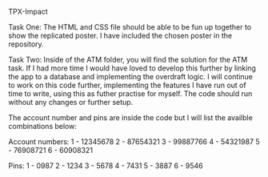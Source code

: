 TPX-Impact

Task One:
The HTML and CSS file should be able to be fun up together to show the replicated poster. I have included the chosen poster in the repository.

Task Two:
Inside of the ATM folder, you will find the solution for the ATM task. If I had more time I would have loved to develop this further by linking the app to a database and implementing the overdraft logic. I will continue to work on this code further, implementing the features I have run out of time to write, using this as futher practise for myself. The code should run without any changes or further setup.

The account number and pins are inside the code but I will list the availble combinations below:

Account numbers: 
1 - 12345678
2 - 87654321
3 - 99887766
4 - 54321987
5 - 76908721
6 - 60908321

Pins:
1 - 0987
2 - 1234
3 - 5678
4 - 7431
5 - 3887
6 - 9546

